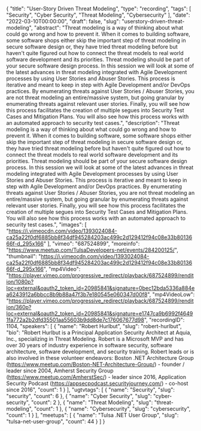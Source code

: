 {
  "title": "User-Story Driven Threat Modeling",
  "type": "recording",
  "tags": [
    "Security",
    "Cyber Security",
    "Threat Modeling",
    "Cybersecurity"
  ],
  "date": "2022-03-10T00:00:00",
  "draft": false,
  "slug": "userstory-driven-threat-modeling",
  "abstract": "Threat modeling is a way of thinking about what could go wrong and how to prevent it. When it comes to building software, some software shops either skip the important step of threat modeling in secure software design or, they have tried threat modeling before but haven't quite figured out how to connect the threat models to real world software development and its priorities. Threat modeling should be part of your secure software design process. In this session we will look at some of the latest advances in threat modeling integrated with Agile Development processes by using User Stories and Abuser Stories. This process is iterative and meant to keep in step with Agile Development and/or DevOps practices. By enumerating threats against User Stories / Abuser Stories, you are not threat modeling an entire/massive system, but going granular by enumerating threats against relevant user stories. Finally, you will see how this process facilitates the creation of multiple segues into Security Test Cases and Mitigation Plans. You will also see how this process works with an automated approach to security test cases.",
  "description": "Threat modeling is a way of thinking about what could go wrong and how to prevent it. When it comes to building software, some software shops either skip the important step of threat modeling in secure software design or, they have tried threat modeling before but haven't quite figured out how to connect the threat models to real world software development and its priorities. Threat modeling should be part of your secure software design process. In this session we will look at some of the latest advances in threat modeling integrated with Agile Development processes by using User Stories and Abuser Stories. This process is iterative and meant to keep in step with Agile Development and/or DevOps practices. By enumerating threats against User Stories / Abuser Stories, you are not threat modeling an entire/massive system, but going granular by enumerating threats against relevant user stories. Finally, you will see how this process facilitates the creation of multiple segues into Security Test Cases and Mitigation Plans. You will also see how this process works with an automated approach to security test cases.",
  "images": [
    "https://i.vimeocdn.com/video/1393024084-ca25a22f0df6885bb8f34df945284203ac499c2d129412f94c08e33b8013666f-d_295x166"
  ],
  "vimeo": "687524899",
  "moreinfo": "https://www.meetup.com/TulsaDevelopers-net/events/284200125/",
  "thumbnail": "https://i.vimeocdn.com/video/1393024084-ca25a22f0df6885bb8f34df945284203ac499c2d129412f94c08e33b8013666f-d_295x166",
  "mp4Video": "https://player.vimeo.com/progressive_redirect/playback/687524899/rendition/1080p?loc=external&oauth2_token_id=20985841&signature=0bec12bda5336a884ea6243912a6bbcc8b9b88a47f3b7e180545e060347d00f8",
  "mp4VideoLow": "https://player.vimeo.com/progressive_redirect/playback/687524899/rendition/360p?loc=external&oauth2_token_id=20985841&signature=e1747ca9b6992f46491fa772a2b2dfd35501aa55603b9dd8de7c176067677d98",
  "recordingID": 1104,
  "speakers": [
    {
      "name": "Robert Hurlbut",
      "slug": "robert-hurlbut",
      "bio": "Robert Hurlbut is a Principal Application Security Architect at Aquia, Inc., specializing in Threat Modeling. Robert is a Microsoft MVP and has over 30 years of industry experience in software security, software architecture, software development, and security training. Robert leads or is also involved in these volunteer endeavors: Boston .NET Architecture Group (https://www.meetup.com/Boston-NET-Architecture-Group/) - founder / leader since 2004, Amherst Security Group (https://www.meetup.com/AmherstSec/) - leader since 2016, Application Security Podcast (https://appsecpodcast.securityjourney.com/) - co-host since 2016",
      "count": 1
    }
  ],
  "ugtvtags": [
    {
      "name": "Security",
      "slug": "security",
      "count": 6
    },
    {
      "name": "Cyber Security",
      "slug": "cyber-security",
      "count": 2
    },
    {
      "name": "Threat Modeling",
      "slug": "threat-modeling",
      "count": 1
    },
    {
      "name": "Cybersecurity",
      "slug": "cybersecurity",
      "count": 1
    }
  ],
  "meetups": [
    {
      "name": "Tulsa .NET User Group",
      "slug": "tulsa-net-user-group",
      "count": 44
    }
  ]
}